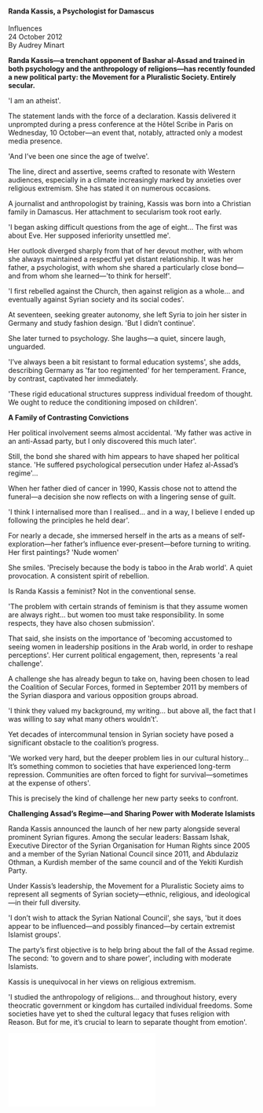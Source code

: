 <h4>Randa Kassis, a Psychologist for Damascus</h4>

Influences  
24 October 2012  
By Audrey Minart  

<b>Randa Kassis—a trenchant opponent of Bashar al-Assad and trained in both psychology and the anthropology of religions—has recently founded a new political party: the Movement for a Pluralistic Society. Entirely secular.</b>

'I am an atheist'.

The statement lands with the force of a declaration. Kassis delivered it unprompted during a press conference at the Hôtel Scribe in Paris on Wednesday, 10 October—an event that, notably, attracted only a modest media presence.

'And I’ve been one since the age of twelve'.

The line, direct and assertive, seems crafted to resonate with Western audiences, especially in a climate increasingly marked by anxieties over religious extremism. She has stated it on numerous occasions.

A journalist and anthropologist by training, Kassis was born into a Christian family in Damascus. Her attachment to secularism took root early.

'I began asking difficult questions from the age of eight… The first was about Eve. Her supposed inferiority unsettled me'.

Her outlook diverged sharply from that of her devout mother, with whom she always maintained a respectful yet distant relationship. It was her father, a psychologist, with whom she shared a particularly close bond—and from whom she learned—'to think for herself'.

'I first rebelled against the Church, then against religion as a whole… and eventually against Syrian society and its social codes'.

At seventeen, seeking greater autonomy, she left Syria to join her sister in Germany and study fashion design. 'But I didn’t continue'.

She later turned to psychology. She laughs—a quiet, sincere laugh, unguarded.

'I’ve always been a bit resistant to formal education systems', she adds, describing Germany as 'far too regimented' for her temperament. France, by contrast, captivated her immediately.

'These rigid educational structures suppress individual freedom of thought. We ought to reduce the conditioning imposed on children'.

<b>A Family of Contrasting Convictions</b>

Her political involvement seems almost accidental. 'My father was active in an anti-Assad party, but I only discovered this much later'.

Still, the bond she shared with him appears to have shaped her political stance. 'He suffered psychological persecution under Hafez al-Assad’s regime'…

When her father died of cancer in 1990, Kassis chose not to attend the funeral—a decision she now reflects on with a lingering sense of guilt.

'I think I internalised more than I realised… and in a way, I believe I ended up following the principles he held dear'.

For nearly a decade, she immersed herself in the arts as a means of self-exploration—her father’s influence ever-present—before turning to writing. Her first paintings? 'Nude women'

She smiles. 'Precisely because the body is taboo in the Arab world'. A quiet provocation. A consistent spirit of rebellion.

Is Randa Kassis a feminist? Not in the conventional sense.

'The problem with certain strands of feminism is that they assume women are always right… but women too must take responsibility. In some respects, they have also chosen submission'.

That said, she insists on the importance of 'becoming accustomed to seeing women in leadership positions in the Arab world, in order to reshape perceptions'. Her current political engagement, then, represents 'a real challenge'.

A challenge she has already begun to take on, having been chosen to lead the Coalition of Secular Forces, formed in September 2011 by members of the Syrian diaspora and various opposition groups abroad.

'I think they valued my background, my writing… but above all, the fact that I was willing to say what many others wouldn’t'.

Yet decades of intercommunal tension in Syrian society have posed a significant obstacle to the coalition’s progress.

'We worked very hard, but the deeper problem lies in our cultural history… It’s something common to societies that have experienced long-term repression. Communities are often forced to fight for survival—sometimes at the expense of others'.

This is precisely the kind of challenge her new party seeks to confront.

<b>Challenging Assad’s Regime—and Sharing Power with Moderate Islamists</b>

Randa Kassis announced the launch of her new party alongside several prominent Syrian figures. Among the secular leaders: Bassam Ishak, Executive Director of the Syrian Organisation for Human Rights since 2005 and a member of the Syrian National Council since 2011, and Abdulaziz Othman, a Kurdish member of the same council and of the Yekiti Kurdish Party.

Under Kassis’s leadership, the Movement for a Pluralistic Society aims to represent all segments of Syrian society—ethnic, religious, and ideological—in their full diversity.

'I don’t wish to attack the Syrian National Council', she says, 'but it does appear to be influenced—and possibly financed—by certain extremist Islamist groups'.

The party’s first objective is to help bring about the fall of the Assad regime. The second: 'to govern and to share power', including with moderate Islamists.

Kassis is unequivocal in her views on religious extremism.

'I studied the anthropology of religions… and throughout history, every theocratic government or kingdom has curtailed individual freedoms. Some societies have yet to shed the cultural legacy that fuses religion with Reason. But for me, it’s crucial to learn to separate thought from emotion'.

![](93-Influences.pdf)
<p></p>
